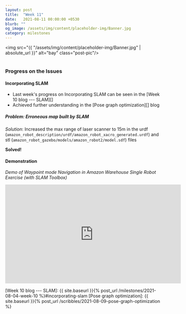 ```yaml
---
layout: post
title:  "Week 11"
date:   2021-08-11 00:00:00 +0530
blurb: ""
og_image: /assets/img/content/placeholder-img/Banner.jpg
category: milestones
---
```


<img src="{{ "/assets/img/content/placeholder-img/Banner.jpg" | absolute_url }}" alt="bay" class="post-pic"/>
<br />
<br />


### Progress on the Issues
#### Incorporating SLAM
- Last week's progress on Incorporating SLAM can be seen in the [Week 10 blog --- SLAM][]
- Achieved further understanding in the [Pose graph optimization][] blog


##### Problem: Erroneous map built by SLAM
*Solution*: Increased the max range of laser scanner to 15m in the urdf (`amazon_robot_description/urdf/amazon_robot_xacro_generated.urdf`) and stl (`amazon_robot_gazebo/models/amazon_robot2/model.sdf`) files

**Solved!**


#### Demonstration
*Demo of Waypoint mode Navigation in Amazon Warehouse Single Robot Exercise (with SLAM Toolbox)*  
<iframe width="560" height="315"
src="https://www.youtube.com/embed/EiBdNQctMsg" 
frameborder="0" 
allow="accelerometer; autoplay; encrypted-media; gyroscope; picture-in-picture" 
allowfullscreen></iframe>
<br/>


[Week 10 blog --- SLAM]: {{ site.baseurl }}{% post_url /milestones/2021-08-04-week-10 %}#incorporating-slam
[Pose graph optimization]: {{ site.baseurl }}{% post_url /scribbles/2021-08-09-pose-graph-optimization %}
